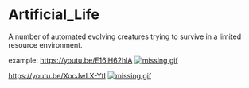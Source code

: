 # Artificial_Life
A number of automated evolving creatures trying to survive in a limited resource environment.

example:
https://youtu.be/E16iH62hlA
[![missing gif](https://github.com/woodyhoko/Artificial_Life/blob/main/AL_C.gif)](https://youtu.be/E16iH62hlA)

https://youtu.be/XocJwLX-YtI
[![missing gif](https://github.com/woodyhoko/Artificial_Life/blob/main/AL_S.gif)](https://youtu.be/XocJwLX-YtI)
